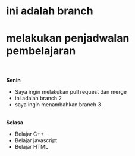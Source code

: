 # ini adalah branch
melakukan penjadwalan pembelajaran
==
<br><br>
  **Senin**
* Saya ingin melakukan pull request dan merge
* ini adalah branch 2
* saya ingin menambahkan branch 3<br><br>

**Selasa**
* Belajar C++
* Belajar javascript
* Belajar HTML



